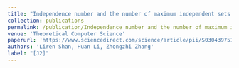 ```yaml
---
title: "Independence number and the number of maximum independent sets in pseudofractal scale-free web and Sierpiński gasket"
collection: publications
permalink: /publication/Independence number and the number of maximum independent sets in pseudofractal scale-free web and Sierpiński gasket
venue: 'Theoretical Computer Science'
paperurl: 'https://www.sciencedirect.com/science/article/pii/S0304397518301191'
authors: 'Liren Shan, Huan Li, Zhongzhi Zhang'
label: "[J2]"
---
```

